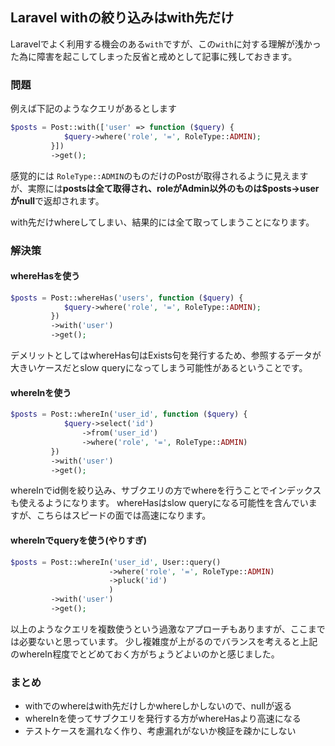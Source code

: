 ## Laravel withの絞り込みはwith先だけ

Laravelでよく利用する機会のある`with`ですが、この`with`に対する理解が浅かった為に障害を起こしてしまった反省と戒めとして記事に残しておきます。


### 問題

例えば下記のようなクエリがあるとします

```php
$posts = Post::with(['user' => function ($query) {
			$query->where('role', '=', RoleType::ADMIN);
		 }])
		 ->get();
```

感覚的には `RoleType::ADMIN`のものだけのPostが取得されるように見えますが、実際には**postsは全て取得され、roleがAdmin以外のものは$posts->userがnull**で返却されます。

with先だけwhereしてしまい、結果的には全て取ってしまうことになります。

### 解決策

#### whereHasを使う

```php
$posts = Post::whereHas('users', function ($query) {
			$query->where('role', '=', RoleType::ADMIN);
		 })
		 ->with('user')
		 ->get();
```

デメリットとしてはwhereHas句はExists句を発行するため、参照するデータが大きいケースだとslow queryになってしまう可能性があるということです。

####  whereInを使う

```php
$posts = Post::whereIn('user_id', function ($query) {
			$query->select('id')
				->from('user_id')
				->where('role', '=', RoleType::ADMIN)
		 })
		 ->with('user')
		 ->get();
```
		

whereInでid側を絞り込み、サブクエリの方でwhereを行うことでインデックスも使えるようになります。
whereHasはslow queryになる可能性を含んでいますが、こちらはスピードの面では高速になります。

#### whereInでqueryを使う(やりすぎ)

```php
$posts = Post::whereIn('user_id', User::query()
					  ->where('role', '=', RoleType::ADMIN)
					  ->pluck('id')
					  )
		 ->with('user')
		 ->get();
```

以上のようなクエリを複数使うという過激なアプローチもありますが、ここまでは必要ないと思っています。
少し複雑度が上がるのでバランスを考えると上記のwhereIn程度でとどめておく方がちょうどよいのかと感じました。

### まとめ

- withでのwhereはwith先だけしかwhereしかしないので、nullが返る
- whereInを使ってサブクエリを発行する方がwhereHasより高速になる
- テストケースを漏れなく作り、考慮漏れがないか検証を疎かにしない
